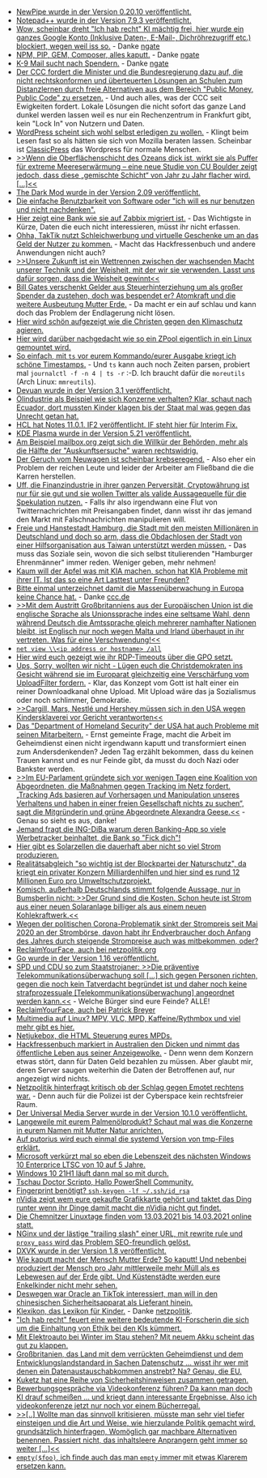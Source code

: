 * [NewPipe wurde in der Version 0.20.10 veröffentlicht.](https://newpipe.net/blog/pinned/release/newpipe-0.20.10-released/)
* [Notepad++ wurde in der Version 7.9.3 veröffentlicht.](https://notepad-plus-plus.org/downloads/v7.9.3/)
* [Wow, scheinbar dreht "Ich hab recht" KI mächtig frei, hier wurde ein ganzes Google Konto (Inklusive Daten-, E-Mail-, Dichröhrezugriff etc.) blockiert, wegen weil iss so.](https://twitter.com/Demilogic/status/1358661840402845696) - Danke [ngate](http://n-gate.com/hackernews/2021/02/14/0/)
* [NPM, PIP, GEM, Composer, alles kaputt.](https://medium.com/@alex.birsan/dependency-confusion-4a5d60fec610) - Danke [ngate](http://n-gate.com/hackernews/2021/02/14/0/)
* [K-9 Mail sucht nach Spendern.](https://k9mail.app/2021/02/14/K-9-Mail-is-looking-for-funding) - Danke [ngate](http://n-gate.com/hackernews/2021/02/14/0/)
* [Der CCC fordert die Minister und die Bundesregierung dazu auf, die nicht rechtskonformen und überteuerten Lösungen an Schulen zum Distanzlernen durch freie Alternativen aus dem Bereich "Public Money, Public Code" zu ersetzen.](https://www.ccc.de/de/updates/2021/lockdown-ohne-lock-in) - Und auch alles, was der CCC seit Ewigkeiten fordert. Lokale Lösungen die nicht sofort das ganze Land dunkel werden lassen weil es nur ein Rechenzentrum in Frankfurt gibt, kein "Lock In" von Nutzern und Daten.
* [WordPress scheint sich wohl selbst erledigen zu wollen.](https://www.henning-uhle.eu/informatik/wordpress-und-bloggen/wordpress-zukunft-wird-es-auch-meine-sein) - Klingt beim Lesen fast so als hätten sie sich von Mozilla beraten lassen. Scheinbar ist [ClassicPress](https://www.classicpress.net/) das Wordpress für normale Menschen.
* [>>Wenn die Oberflächenschicht des Ozeans dick ist, wirkt sie als Puffer für extreme Meereserwärmung – eine neue Studie von CU Boulder zeigt jedoch, dass diese „gemischte Schicht“ von Jahr zu Jahr flacher wird. [...]<<](https://www.sonnenseite.com/de/wissenschaft/marine-hitzewellen-werden-intensiver-und-haeufiger/)
* [The Dark Mod wurde in der Version 2.09 veröffentlicht.](https://www.phoronix.com/scan.php?page=news_item&px=The-Dark-Mod-2.09)
* [Die einfache Benutzbarkeit von Software oder "ich will es nur benutzen und nicht nachdenken".](https://www.onli-blogging.de/2011/Was-ist-Usability.html)
* [Hier zeigt eine Bank wie sie auf Zabbix migriert ist.](https://blog.zabbix.com/zabbix-migration-in-a-mid-sized-bank-environment/13040/) - Das Wichtigste in Kürze, Daten die euch nicht interessieren, müsst ihr nicht erfassen.
* [Ohha, TakTik nutzt Schleichwerbung und virtuelle Geschenke um an das Geld der Nutzer zu kommen.](https://netzpolitik.org/2021/schleichwerbung-und-virtuelle-geschenke-verbraucherschuetzer-erhoehen-den-druck-auf-tiktok/) - Macht das Hackfressenbuch und andere Anwendungen nicht auch?
* [>>Unsere Zukunft ist ein Wettrennen zwischen der wachsenden Macht unserer Technik und der Weisheit, mit der wir sie verwenden. Lasst uns dafür sorgen, dass die Weisheit gewinnt<<](https://netzfrauen.org/2021/02/16/ai-brain-chip/)
* [Bill Gates verschenkt Gelder aus Steuerhinterziehung um als großer Spender da zustehen, doch was bespendet er? Atomkraft und die weitere Ausbeutung Mutter Erde.](https://www.sonnenseite.com/de/politik/wer-profitiert-eigentlich-von-bill-gates-klimaschutz-milliardenspenden/) - Da macht er ein auf schlau und kann doch das Problem der Endlagerung nicht lösen.
* [Hier wird schön aufgezeigt wie die Christen gegen den Klimaschutz agieren.](https://www.sonnenseite.com/de/politik/die-klimaschutzverhinderer/)
* [Hier wird darüber nachgedacht wie so ein ZPool eigentlich in ein Linux gemountet wird.](https://utcc.utoronto.ca/~cks/space/blog/linux/ZFSBringUpOnBoot)
* [So einfach, mit `ts` vor eurem Kommando/eurer Ausgabe kriegt ich schöne Timestamps.](https://www.putorius.net/ts-command-add-convert-timestamps-linux.html) - Und `ts` kann auch noch Zeiten parsen, probiert mal `journalctl -f -n 4 | ts -r` :-D. Ich braucht dafür die `moreutils` (Arch Linux: `mmreutils`).
* [Devuan wurde in der Version 3.1 veröffentlicht.](https://www.phoronix.com/scan.php?page=news_item&px=Devuan-3.1-Released)
* [Ölindustrie als Beispiel wie sich Konzerne verhalten? Klar, schaut nach Ecuador, dort mussten Kinder klagen bis der Staat mal was gegen das Unrecht getan hat.](https://netzfrauen.org/2021/02/15/ecuador-2/)
* [HCL hat Notes 11.0.1. IF2 veröffentlicht. IF steht hier für Interim Fix.](https://support.hcltechsw.com/csm?id=kb_article&sysparm_article=KB0079166&sys_kb_id=e032d1ac1b12e8d4a2f48661cd4bcb30)
* [KDE Plasma wurde in der Version 5.21 veröffentlicht.](https://www.phoronix.com/scan.php?page=news_item&px=KDE-Plasma-5.21)
* [Am Beispiel mailbox.org zeigt sich die Willkür der Behörden, mehr als die Hälfte der "Auskunftsersuche" waren rechtswidrig.](https://netzpolitik.org/2021/transparenzbericht-mailbox-org-die-haelfte-der-auskunftsersuchen-von-behoerden-war-wieder-rechtswidrig/)
* [Der Geruch vom Neuwagen ist scheinbar krebseregend.](https://blog.fefe.de/?ts=9ed2d5aa) - Also eher ein Problem der reichen Leute und leider der Arbeiter am Fließband die die Karren herstellen.
* [Uff, die Finanzindustrie in ihrer ganzen Perversität, Cryptowährung ist nur für sie gut und sie wollen Twitter als valide Aussagequelle für die Spekulation nutzen.](https://blog.fefe.de/?ts=9ed2c8bd) - Falls ihr also irgendwann eine Flut von Twitternachrichten mit Preisangaben findet, dann wisst ihr das jemand den Markt mit Falschnachrichten manipulieren will.
* [Freie und Hanstestadt Hamburg, die Stadt mit den meisten Millionären in Deutschland und doch so arm, dass die Obdachlosen der Stadt von einer Hilfsorganisation aus Taiwan unterstützt werden müssen.](https://blog.fefe.de/?ts=9ed2c6bb) - Das muss das Soziale sein, wovon die sich selbst titulierenden "Hamburger Ehrenmänner" immer reden. Weniger geben, mehr nehmen!
* [Kaum will der Apfel was mit KIA machen, schon hat KIA Probleme mit ihrer IT. Ist das so eine Art Lasttest unter Freunden?](https://www.bleepingcomputer.com/news/security/kia-motors-america-experiences-massive-it-outage-across-the-us/)
* [Bitte einmal unterzeichnet damit die Massenüberwachung in Europa keine Chance hat.](https://reclaimyourface.eu) - Danke [ccc.de](https://www.ccc.de/de/updates/2021/jetzt-zeichnen-europaische-initiative-gegen-biometrische-massenuberwachung)
* [>>Mit dem Austritt Großbritanniens aus der Europäischen Union ist die englische Sprache als Unionssprache indes eine seltsame Wahl, denn während Deutsch die Amtssprache gleich mehrerer namhafter Nationen bleibt, ist Englisch nur noch wegen Malta und Irland überhaupt in ihr vertreten. Was für eine Verschwendung!<<](https://tuxproject.de/blog/2021/02/finnisch-in-suetterlin-ab-der-dritten-klasse/)
* [`net view \\<ip address or hostname> /all`](http://woshub.com/enable-remote-access-to-admin-shares-in-workgroup/)
* [Hier wird euch gezeigt wie ihr RDP-Timeouts über die GPO setzt.](http://woshub.com/remote-desktop-session-time-limit/)
* [Ups, Sorry, wollten wir nicht - Lügen euch die Christdemokraten ins Gesicht während sie im Europarat gleichzeitig eine Verschärfung vom UploadFilter fordern.](https://netzpolitik.org/2021/missbrauchsgefahr-durch-uploadfilter/) - Klar, das Konzept vom Gott ist halt einer ein reiner Downloadkanal ohne Upload. Mit Upload wäre das ja Sozialismus oder noch schlimmer, Demokratie.
* [>>Cargill, Mars, Nestlé und Hershey müssen sich in den USA wegen Kindersklaverei vor Gericht verantworten<<](https://netzfrauen.org/2021/02/17/child-slavery/)
* [Das "Department of Homeland Security" der USA hat auch Probleme mit seinen Mitarbeitern.](https://blog.fefe.de/?ts=9ed365af) - Ernst gemeinte Frage, macht die Arbeit im Geheimdienst einen nicht irgendwann kaputt und transformiert einen zum Andersdenkenden? Jeden Tag erzählt bekommen, dass du keinen Trauen kannst und es nur Feinde gibt, da musst du doch Nazi oder Bankster werden.
* [>>Im EU-Parlament gründete sich vor wenigen Tagen eine Koalition von Abgeordneten, die Maßnahmen gegen Tracking im Netz fordert. „Tracking Ads basieren auf Vorhersagen und Manipulation unseres Verhaltens und haben in einer freien Gesellschaft nichts zu suchen“, sagt die Mitgründerin und grüne Abgeordnete Alexandra Geese.<<](https://netzpolitik.org/2021/privatleben-im-netz-sollen-wir-personalisierte-werbung-verbieten/) - Genau so sieht es aus, danke!
* [Jemand fragt die ING-DiBa warum deren Banking-App so viele Werbetracker beinhaltet, die Bank so "Fick dich"!](https://www.kuketz-blog.de/antwort-der-ing-diba-bezueglich-app-tracking-beim-online-banking/)
* [Hier gibt es Solarzellen die dauerhaft aber nicht so viel Strom produzieren.](https://www.sonnenseite.com/de/wissenschaft/bunte-solarfenster-liefern-auch-nachtstrom/)
* [Realitätsabgleich "so wichtig ist der Blockpartei der Naturschutz", da kriegt ein privater Konzern Milliardenhilfen und hier sind es rund 12 Millionen Euro pro Umweltschutzprojekt.](https://www.sonnenseite.com/de/umwelt/neue-naturschutz-projekte/)
* [Komisch, außerhalb Deutschlands stimmt folgende Aussage, nur in Bumsberlin nicht: >>Der Grund sind die Kosten. Schon heute ist Strom aus einer neuen Solaranlage billiger als aus einem neuen Kohlekraftwerk.<<](https://www.sonnenseite.com/de/politik/iea-sieht-indien-vor-solarrevolution/)
* [Wegen der politischen Corona-Problematik sinkt der Strompreis seit Mai 2020 an der Strombörse, davon habt ihr Endverbraucher doch Anfang des Jahres durch steigende Strompreise auch was mitbekommen, oder?](https://www.sonnenseite.com/de/politik/die-ganz-grosse-koalition-gegen-die-eeg%e2%80%91umlage/)
* [ReclaimYourFace, auch bei netzpolitik.org](https://netzpolitik.org/2021/reclaimyourface-eu-initiative-fuer-verbot-von-biometrischer-ueberwachung/)
* [Go wurde in der Version 1.16 veröffentlicht.](https://lwn.net/Articles/846445/rss)
* [SPD und CDU so zum Staatstrojaner: >>Die präventive Telekommunikationsüberwachung soll […] sich gegen Personen richten, gegen die noch kein Tatverdacht begründet ist und daher noch keine strafprozessuale [Telekommunikationsüberwachung] angeordnet werden kann.<<](https://netzpolitik.org/2021/bundespolizeigesetz-grosse-koalition-will-staatstrojaner-gegen-personen-einsetzen-die-noch-keine-straftat-begangen-haben/) - Welche Bürger sind eure Feinde? ALLE!
* [ReclaimYourFace, auch bei Patrick Breyer](https://www.patrick-breyer.de/?p=595255)
* [Multimedia auf Linux? MPV, VLC, MPD, Kaffeine/Rythmbox und viel mehr gibt es hier.](https://opensource.com/article/21/2/linux-media-players)
* [Netjukebox, die HTML Steuerung eures MPDs.](http://www.netjukebox.nl/)
* [Hackfressenbuch markiert in Australien den Dicken und nimmt das öffentliche Leben aus seiner Anzeigewolke.](https://netzpolitik.org/2021/plattformen-vs-publisher-warum-facebook-in-australien-keine-news-mehr-zeigt/) - Denn wenn dem Konzern etwas stört, dann für Daten Geld bezahlen zu müssen. Aber glaubt mir, deren Server saugen weiterhin die Daten der Betroffenen auf, nur angezeigt wird nichts.
* [Netzpolitik hinterfragt kritisch ob der Schlag gegen Emotet rechtens war.](https://netzpolitik.org/2021/der-zweck-heiligt-nicht-die-mittel/) - Denn auch für die Polizei ist der Cyberspace kein rechtsfreier Raum.
* [Der Universal Media Server wurde in der Version 10.1.0 veröffentlicht.](https://www.planet3dnow.de/cms/61252-universal-media-server-10-1-0/)
* [Langeweile mit eurem Palmenölprodukt? Schaut mal was die Konzerne in eurem Namen mit Mutter Natur anrichten.](https://netzfrauen.org/2021/02/18/congo-5/)
* [Auf putorius wird euch einmal die systemd Version von tmp-Files erklärt.](https://www.putorius.net/systemd-tmpfiles.html)
* [Microsoft verkürzt mal so eben die Lebenszeit des nächsten Windows 10 Enterprice LTSC von 10 auf 5 Jahre.](https://www.borncity.com/blog/2021/02/19/windows-10-ltsc-nchste-version-nur-noch-mit-5-jahren-support/)
* [Windows 10 21H1 läuft dann mal so mit durch.](https://www.windowspro.de/news/windows-10-21h1-wird-kleines-update-trotzdem-bloss-18-monate-support/04712.html)
* [Tschau Doctor Scripto, Hallo PowerShell Community.](https://devblogs.microsoft.com/scripting/all-good-things-must-come-to-an-end/)
* [Fingerprint benötigt? `ssh-keygen -lf ~/.ssh/id_rsa`](https://www.shellhacks.com/ssh-fingerprint-get-fingerprint-of-ssh-rsa-key/)
* [nVidia zeigt wem eure gekaufte Grafikkarte gehört und taktet das Ding runter wenn ihr Dinge damit macht die nVidia nicht gut findet.](https://www.3dcenter.org/news/nvidia-limitiert-die-mining-performance-der-geforce-rtx-3060)
* [Die Chemnitzer Linuxtage finden vom 13.03.2021 bis 14.03.2021 online statt.](https://www.admin-magazin.de/News/Chemnitzer-Linux-Tage-Mitte-Maerz-erstmals-als-digitales-Event)
* [NGinx und der lästige "trailing slash" einer URL, mit rewrite rule und `proxy_pass` wird das Problem SEO-freundlich gelöst.](https://www.shellhacks.com/nginx-proxy_pass-without-trailing-slash/)
* [DXVK wurde in der Version 1.8 veröffentlicht.](https://www.phoronix.com/scan.php?page=news_item&px=DXVK-1.8-Released)
* [Wie kaputt macht der Mensch Mutter Erde? So kaputt! Und nebenbei produziert der Mensch pro Jahr mittlerweile mehr Müll als es Lebewesen auf der Erde gibt. Und Küstenstädte werden eure Enkelkinder nicht mehr sehen.](https://netzfrauen.org/2021/02/19/climate-2/)
* [Deswegen war Oracle an TikTok interessiert, man will in den chinesischen Sicherheitsapparat als Lieferant hinein.](https://netzpolitik.org/2021/ueberwachungstechnologie-wie-oracle-seine-technik-dem-chinesischen-sicherheitsapparat-verkauft/)
* [Klexikon, das Lexikon für Kinder.](https://klexikon.zum.de/wiki/Klexikon:Willkommen_im_Klexikon) - Danke [netzpolitik](https://netzpolitik.org/2021/statt-wikipedia-und-klexikon-nrw-zahlt-26-millionen-fuer-drei-jahre-online-brockhaus-an-schulen/).
* ["Ich hab recht" feuert eine weitere bedeutende KI-Forscherin die sich um die Einhaltung von Ethik bei den KIs kümmert.](https://blog.fefe.de/?ts=9ece8ef3)
* [Mit Elektroauto bei Winter im Stau stehen? Mit neuem Akku scheint das gut zu klappen.](https://www.sonnenseite.com/de/mobilitaet/kaeltetest-e-auto-wie-lange-halten-elektroautos-im-stau-durch/)
* [Großbritanien, das Land mit dem verrückten Geheimdienst und dem Entwicklungslandstandard in Sachen Datenschutz ... wisst ihr wer mit denen ein Datenaustauschabkommen anstrebt? Na? Genau, die EU.](https://www.borncity.com/blog/2021/02/20/eu-ebnet-weg-fr-datenaustausch-mit-grobritannien/)
* [Kuketz hat eine Reihe von Sicherheitshinweisen zusammen getragen.](https://www.kuketz-blog.de/ungewoehnliche-it-sicherheits-und-datenschutztipps-teil1/)
* [Bewerbungsgespräche via Videokonferenz führen? Da kann man doch KI drauf schmeißen ... und kriegt dann interessante Ergebnisse. Also ich videokonferenze jetzt nur noch vor einem Bücherregal.](https://netzpolitik.org/2021/algorithmen-fuer-bewerbungen-das-buecherregal-im-hintergrund-hat-einfluss-darauf-ob-du-den-job-bekommst/)
* [>>[..] Wollte man das sinnvoll kritisieren, müsste man sehr viel tiefer einsteigen und die Art und Weise, wie hierzulande Politik gemacht wird, grundsätzlich hinterfragen, Womöglich gar machbare Alternativen benennen. Passiert nicht, das inhaltsleere Anprangern geht immer so weiter [...]<<](https://horstschulte.com/2021/die-presse-ist-von-der-politik-enttaeuscht-mich-kotzt-die-presse-an/)
* [`empty($foo)`, ich finde auch das man `empty` immer mit etwas Klarerem ersetzen kann.](https://beberlei.de/2021/02/19/when_to_use_empty_in_php_i_say_never.html)
